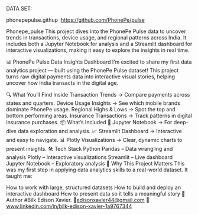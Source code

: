 DATA SET: 

phonepepulse.githup :https://github.com/PhonePe/pulse

Phonepe_pulse
This project dives into the PhonePe Pulse data to uncover trends in transactions, device usage, and regional patterns across India. It includes both a Jupyter Notebook for analysis and a Streamlit dashboard for interactive visualizations, making it easy to explore the insights in real time.

📊 PhonePe Pulse Data Insights Dashboard
I’m excited to share my first data analytics project — built using the PhonePe Pulse dataset!
This project turns raw digital payments data into interactive visual stories, helping uncover how India transacts in the digital age.

🔍 What You’ll Find Inside
Transaction Trends → Compare payments across states and quarters.
Device Usage Insights → See which mobile brands dominate PhonePe usage.
Regional Highs & Lows → Spot the top and bottom performing areas.
Insurance Transactions → Track patterns in digital insurance purchases.
📦 What’s Included
📒 Jupyter Notebook → For deep-dive data exploration and analysis.
📈 Streamlit Dashboard → Interactive and easy to navigate.
📊 Plotly Visualizations → Clear, dynamic charts to present insights.
🛠 Tech Stack
Python
Pandas – Data wrangling and analysis
Plotly – Interactive visualizations
Streamlit – Live dashboard
Jupyter Notebook – Exploratory analysis
🚀 Why This Project Matters
This was my first step in applying data analytics skills to a real-world dataset.
It taught me:

How to work with large, structured datasets
How to build and deploy an interactive dashboard
How to present data so it tells a meaningful story
👤 Author
#Bilk Edison Xavier.
📧edisonxavier44@gmail.com
💼www.linkedin.com/in/bilk-edison-xavier-1a9767344

